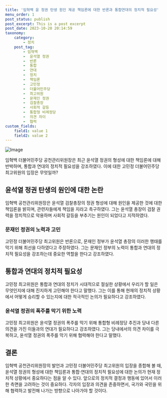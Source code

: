 ```yaml
---
title: '임혁백 윤 정권 탄생 원인 제공 책임론에 대한 반론과 통합연대의 정치적 필요성'
menu_order: 1
post_status: publish
post_excerpt: This is a post excerpt
post_date: 2023-10-20 20:14:59
taxonomy:
    category:
        - 정치
    post_tag:
        - 임혁백
        -  윤석열 정권
        -  반론
        -  통합
        -  연대
        -  정치
        -  책임론
        -  고민정
        -  더불어민주당
        -  최고위원
        -  문재인 정권
        -  검찰총장
        -  사회적 갈등
        -  통합형 비례정당
        -  의견 차이
        -  협력
custom_fields:
    field1: value 1
    field2: value 2
---
```


![Image](https://imgnews.pstatic.net/image/032/2024/02/07/0003277880_001_20240207111403154.jpg?type=w647)


임혁백 더불어민주당 공천관리위원장은 최근 윤석열 정권의 형성에 대한 책임론에 대해 반박하며, 통합과 연대의 정치적 필요성을 강조하였다. 이에 대한 고민정 더불어민주당 최고위원의 입장은 무엇일까?

## 윤석열 정권 탄생의 원인에 대한 논란

임혁백 공천관리위원장은 윤석열 검찰총장의 정권 형성에 대해 원인을 제공한 것에 대한 책임론을 밝히며, 관련자들에게 책임을 지라고 촉구하였다. 그는 윤석열 총장이 검찰 권력을 정치적으로 악용하며 사회적 갈등을 부추기는 원인이 되었다고 지적하였다.

### 문재인 정권의 노력과 고민

고민정 더불어민주당 최고위원은 반론으로, 문재인 정부가 윤석열 총장의 이러한 행태를 막기 위해 최선을 다하였다고 주장하였다. 그는 문재인 정부의 노력이 통합과 연대의 정치적 필요성을 강조하는데 중요한 역할을 한다고 강조하였다. 

## 통합과 연대의 정치적 필요성

고민정 최고위원은 통합과 연대의 정치가 시대적으로 절실한 상황에서 우리가 할 일은 무엇인지에 대해 진지하게 고민해야 한다고 말했다. 그는 이를 통해 현재의 정치적 상황에서 어떻게 승리할 수 있는지에 대한 적극적인 논의가 필요하다고 강조하였다.

### 윤석열 정권의 폭주를 막기 위한 노력

고민정 최고위원은 윤석열 정권의 폭주를 막기 위해 통합형 비례정당 추진과 당내 다른 의견을 가진 이들과의 연대가 필요하다고 강조하였다. 그는 당내에서의 의견 차이를 극복하고, 윤석열 정권의 폭주를 막기 위해 협력해야 한다고 말했다.

## 결론

임혁백 공천관리위원장의 발언과 고민정 더불어민주당 최고위원의 입장을 종합해 볼 때, 윤석열 정권의 형성에 대한 책임론과 통합·연대의 정치적 필요성에 대한 논의가 현재 정치적 상황에서 중요하다는 점을 알 수 있다. 앞으로의 정치적 결정과 행동에 있어서 이러한 측면을 고려하는 것이 중요하다. 각자의 입장과 의견을 존중하면서, 국가와 국민을 위해 협력하고 발전해 나가는 방향으로 나아가야 할 것이다.
